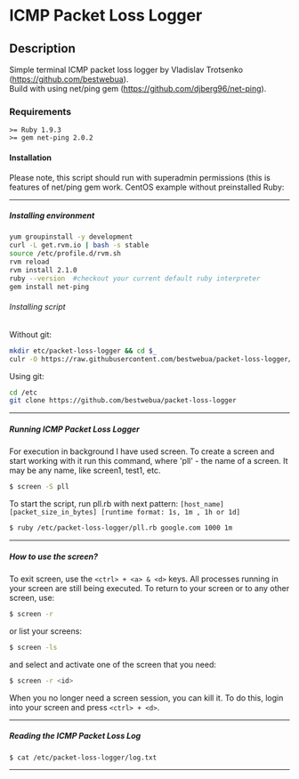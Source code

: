 # ICMP Packet Loss Logger

## Description
Simple terminal ICMP packet loss logger by Vladislav Trotsenko (https://github.com/bestwebua).<br>
Build with using net/ping gem (https://github.com/djberg96/net-ping).

### Requirements
```
>= Ruby 1.9.3
>= gem net-ping 2.0.2
```

#### Installation
Please note, this script should run with superadmin permissions (this is features of net/ping gem work. CentOS example without preinstalled Ruby:
- - -
##### Installing environment
```bash
yum groupinstall -y development
curl -L get.rvm.io | bash -s stable
source /etc/profile.d/rvm.sh
rvm reload
rvm install 2.1.0
ruby --version  #checkout your current default ruby interpreter
gem install net-ping
```
###### Installing script
Without git:
```bash
mkdir etc/packet-loss-logger && cd $_
culr -O https://raw.githubusercontent.com/bestwebua/packet-loss-logger/master/pll.rb
```
Using git:
```bash
cd /etc
git clone https://github.com/bestwebua/packet-loss-logger
```
- - -
##### Running ICMP Packet Loss Logger
For execution in background I have used screen. To create a screen and start working with it run this command, where 'pll' - the name of a screen. It may be any name, like screen1, test1, etc.
```bash
$ screen -S pll
```
To start the script, run pll.rb with next pattern: `[host_name] [packet_size_in_bytes] [runtime format: 1s, 1m , 1h or 1d]`
```bash
$ ruby /etc/packet-loss-logger/pll.rb google.com 1000 1m
```
- - -
##### How to use the screen?
To exit screen, use the `<ctrl> + <a> & <d>` keys. All processes running in your screen are still being executed. To return to your screen or to any other screen, use:
```bash
$ screen -r
```
or list your screens:
```bash
$ screen -ls
```
and select and activate one of the screen that you need:
```bash
$ screen -r <id>
```
When you no longer need a screen session, you can kill it. To do this, login into your screen and press `<ctrl> + <d>`.
- - -
##### Reading the ICMP Packet Loss Log
```bash
$ cat /etc/packet-loss-logger/log.txt
```
- - -